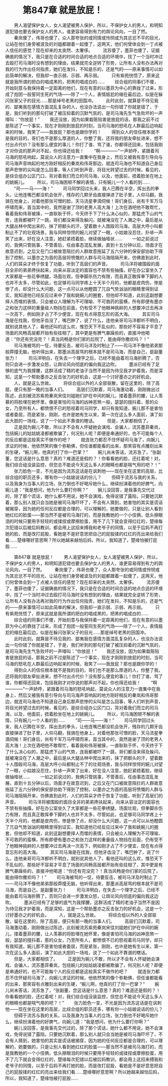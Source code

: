 # 　　第847章 就是放屁！
　　男人渴望保护女人，女人渴望被男人保护，所以，不保护女人的男人，和明知道犯错也要去保护女人的男人，谁更容易得到有力的舆论风向，一目了然。
　　秦岚傻了，伟哥也傻了，众人那夸张的或同情或怜悯或为其忿忿不平的目光，让站在他们身旁被波及的刘姐都跟着一起傻了，这两天，他们何曾体会到一丁点被人信任的感觉？现在却来的太突然、太奢侈。
　　流苏傻了，墨菲也傻了，证据确凿的情况下，我只是在合适的时间合适的地点合适的环境中，找了一个当时冲过去殴打司马海时没有想到的理由，结果就完全逆转了形势，让所有人没有办法再对我的行为作出任何指责，她们在发抖，不知是乐的，还是气的——原来事情可以如此简单的解决，但我却一直示弱、示弱、再示弱。
　　只有紫苑恍悟了，原来这就是我所谓的把白的唱成黑的，把黑的唱成白的……
　　综合组的同事们不傻，开始刻意与我保持着一定距离的他们，现在有意的以墨菲为中心的靠拢了过来，形成了抱团一般誓同生死的气场——除了一个人，表情尴尬的缩在最后边，似是在躲闪张家父子的目光……那是绰号老黑的田国冲。
　　此时此刻，就算是不待见我的、鄙夷我在感情方面混乱复杂的人，也没办法说出一句你错了你就是错了，于是，我们听到的那句打破了被压抑着的沉默气氛的，是司马海先生气急败坏的一声嚎叫：“你放屁！”
　　我还没放，因为如果栽赃陷害是放屁的话，那我之前不过是陈述了一个事实，现在才刚刚到放屁的时刻，当司马海的怒吼在人群最后边响起来的时候，我笑了——我放屁？那也是跟你学的！
　　得到众人的信任根本就不是我的目的，哥们也不是那么厚道的人，你整了我，还将我的朋友牵扯进来，想不付出点代价？没有那么便宜的事儿！你打了谁、骂了谁，你都得还回来，包括我刚才对你说的那声对不起，你也得还给我！
　　“啊————”一声娇呼，紧跟着司马海的怒吼响起，莫说众人的注意力一直集中在我身上，然后又被我有意引导向与司马海声音响起的地方刚好相反的秦岚和伟哥那边，就连司马海也不知道自己身后那声悲惨的尖叫是怎么回事，等人们听到声音，将目光转望过去的时候，看见的，是综合组办公区门口，背对着我们而立的司马海，以及，他面前，捂着脸坐在地上的姚婉儿。
　　所以，司马海困顿不解的表情，只有婉儿一个人看的到……
　　“司——马——海！”
　　司马同学回过头来，我人已腾在半空，挥出去的拳头，让他连嘴巴都没机会张开，残存的几颗牙齿直接弹进了肚子里，人仰马翻，我骑在他身上，对着他那张可憎的脸，天马流星拳滴伺候！哥们身后，尚有千军万马呼啸而来，首当其中的，竟然是谢了顶的老男人高大海！上次在酒吧他不敢帮忙，看着我和伟哥被揍，一直耿耿于怀，今天终于下了什么决心似的，那猛虎下山的气势，连我都被吓了一跳，哥们都没来得及躲闪，就被淹没在了人潮之中，最后是从大腿丛林中爬出来的，抹了把额头的汗，望着数十人围殴司马海，高层大呼小叫都制止不了的壮观场景，我与同样惊愕的婉儿对望了一眼，小姑娘没忍住，扑哧一声笑了出来，好在没人注意，她赶紧捂着脸，继续做抽噎状……
　　一如之前说过的，我俩只管挑事，不管善后，任由事态混乱发展，直到十五分钟以后，场面才在故意迟到，之后又在门口被故意阻拦的人群故意拖延了五六分钟的保安部协助下得到了控制，以墨亦之为首的高层将愤慨的人群与司马海阻隔开来，仿佛直到此时，人们的耳朵才终于恢复了功能，听到了高层们的声音。
　　司马洋将被围殴的面目全非的弟弟搀扶起来，向来从容淡定的面容也不禁有些抽搐，好在办公室坐久了大家都是一些花拳绣腿，场面壮观，但拳脚杀伤力有限，而且真正敢挥拳下脚的人也并不太多，尽管如此，也足够司马同学疼上十天半个月的，他都是皮肉伤，惨是惨了点，却没什么大问题，这一点可以从他瞪圆了兀自气势汹汹的眼睛里得到证实，我知道他已经反应过来中了我和姚婉儿的圈套，但他却不知道，此刻这副想要择人而噬的表情，只会被众人理解为不可理喻、不可救药的蛮横，所有即便有墨亦之和张力这样的重量级人物挡在前面，仍有受不了他眼神挑衅的人想要冲过去再决一次高下，例如刚才占了不少便宜，现在有点得意忘形的高大海。
　　其实司马海是在找我，但他牙齿没了，嘴巴肿了，说了什么，连他亲哥司马洋都听不明白，就别说其他人了，看他还叫的这么欢，惟恐天下不乱似的，那些好不容易才平息了场面的风畅高层都开始有些挂相了，其中更是有脾气暴躁些的，直接冲他喝道：“你还有完没完？！真当风畅是你们家的后院了，能由得你撒欢吗？！”
　　司马海被骂的一怔，待要反击，被司马洋及时制止了——司马洋不像他弟弟那般莽撞无脑，他听得出来，那墨派高层骂的根本就不是司马海，而是自己，是副董张力！
　　司马洋明白，在失去一个理字之后，已经不能由着司马海折腾了，否则只会进一步激发众怒，让舆论风向彻底的偏向我这边吹。
　　墨派已经有了足够的底气为我撑腰，这群活成了精的老油子当然不是因为待见我才护着我，而是深知，这是一个帮助墨亦之反击张力的好机会，这是一个讨好墨亦之的好机会。
　　人，就是这么世故。
　　将综合组以外的人全部驱散，留在这里的，除了高层，便只有那一晚的当事人们。
　　高层们沉默着，司马海激动着，刚刚做出过陈述，此刻被流苏紫苑秦岚宋佳刘姐她们护在中间的婉儿，搂着墨菲的腰，让人羡慕的将脸埋在她怀里，像是害怕司马海的凶神恶煞一般，瑟瑟的擅抖着，惹的众女，乃至所有人，都愤恨不已的怒视着司马同学，却只有我知道，婉儿那不是害怕或者委屈，而是紧张，刚刚，也许是她有生以来，第一次在这么多人面前，演了如此大胆的一场戏，说了一个如此不靠谱的瞎话。
　　但是，大家都相信了。
　　正是因为婉儿不敢，所以才不会有人怀疑她会演戏、会骗人，流苏墨菲秦岚，包括婉儿的姑姑姚凌都被欺骗了，何况别人呢？即便是串通好的，也不可能每个人的反应都是这般真实不做作的吧？
　　就连张力都忍不住怀疑司马海了，向婉儿求证的时候，他依然笑的像个弥勒佛，但任谁都能看的出来，那笑容有点雕刻出来的生硬，“婉儿啊，他真的打了你一巴掌？”
　　婉儿尚未答话，流苏急了，“张副董，您这话是什么意思？真的？难道还是假的？！你看看她的脸，还红着呢！对，我们综合组没装监控，但您总不能说今天这么多人的眼睛也都是喘气用的吧？！”
　　张力脸色一变，不光是因为流苏这话是在讽刺他——现在坐在这里的高层，比综合组的职员还多，哪有你一小姑娘说话的份儿？
　　但碍于流苏与我的关系，以及我身为当事人的立场，张力倒也不好喝斥她什么，继续扮演着他的好脾气，向婉儿道：“我是想问，他为什么要打你啊？”
　　婉儿没回答，是我事先交代过的，除了那个谎话，她什么都不用说，她不会演戏，免得说错了露陷，只要她沉默着，那么别人就只会当她是被司马海吓坏了，不会有人猜到，她害怕的其实是谎话被揭穿，因为她的任何反应都是合理的，可以理解的，她要做的，只是让别人看到她红红的脸蛋——那当然不是被司马海打的，而是我教她的一个小伎俩，低头擦眼泪的时候只要用手轻轻的或揉捏或摩擦脸蛋，用不了几下就会变得红红的，楚缘每次犯错以后被后妈教训，都会用上这招来搏我和老爷子的同情，以至于后妈不再打她的脸，而是改打屁股，看她是不是好意思把自己的屁股揉的红红的亮出来给我们看……楚缘哪好意思啊？所以她越来越怕后妈，所以，我知道了，楚缘怕被打屁股……

　　第847章 就是放屁！
　　男人渴望保护女人，女人渴望被男人保护，所以，不保护女人的男人，和明知道犯错也要去保护女人的男人，谁更容易得到有力的舆论风向，一目了然。
　　秦岚傻了，伟哥也傻了，众人那夸张的或同情或怜悯或为其忿忿不平的目光，让站在他们身旁被波及的刘姐都跟着一起傻了，这两天，他们何曾体会到一丁点被人信任的感觉？现在却来的太突然、太奢侈。
　　流苏傻了，墨菲也傻了，证据确凿的情况下，我只是在合适的时间合适的地点合适的环境中，找了一个当时冲过去殴打司马海时没有想到的理由，结果就完全逆转了形势，让所有人没有办法再对我的行为作出任何指责，她们在发抖，不知是乐的，还是气的——原来事情可以如此简单的解决，但我却一直示弱、示弱、再示弱。
　　只有紫苑恍悟了，原来这就是我所谓的把白的唱成黑的，把黑的唱成白的……
　　综合组的同事们不傻，开始刻意与我保持着一定距离的他们，现在有意的以墨菲为中心的靠拢了过来，形成了抱团一般誓同生死的气场——除了一个人，表情尴尬的缩在最后边，似是在躲闪张家父子的目光……那是绰号老黑的田国冲。
　　此时此刻，就算是不待见我的、鄙夷我在感情方面混乱复杂的人，也没办法说出一句你错了你就是错了，于是，我们听到的那句打破了被压抑着的沉默气氛的，是司马海先生气急败坏的一声嚎叫：“你放屁！”
　　我还没放，因为如果栽赃陷害是放屁的话，那我之前不过是陈述了一个事实，现在才刚刚到放屁的时刻，当司马海的怒吼在人群最后边响起来的时候，我笑了——我放屁？那也是跟你学的！
　　得到众人的信任根本就不是我的目的，哥们也不是那么厚道的人，你整了我，还将我的朋友牵扯进来，想不付出点代价？没有那么便宜的事儿！你打了谁、骂了谁，你都得还回来，包括我刚才对你说的那声对不起，你也得还给我！
　　“啊————”一声娇呼，紧跟着司马海的怒吼响起，莫说众人的注意力一直集中在我身上，然后又被我有意引导向与司马海声音响起的地方刚好相反的秦岚和伟哥那边，就连司马海也不知道自己身后那声悲惨的尖叫是怎么回事，等人们听到声音，将目光转望过去的时候，看见的，是综合组办公区门口，背对着我们而立的司马海，以及，他面前，捂着脸坐在地上的姚婉儿。
　　所以，司马海困顿不解的表情，只有婉儿一个人看的到……
　　“司——马——海！”
　　司马同学回过头来，我人已腾在半空，挥出去的拳头，让他连嘴巴都没机会张开，残存的几颗牙齿直接弹进了肚子里，人仰马翻，我骑在他身上，对着他那张可憎的脸，天马流星拳滴伺候！哥们身后，尚有千军万马呼啸而来，首当其中的，竟然是谢了顶的老男人高大海！上次在酒吧他不敢帮忙，看着我和伟哥被揍，一直耿耿于怀，今天终于下了什么决心似的，那猛虎下山的气势，连我都被吓了一跳，哥们都没来得及躲闪，就被淹没在了人潮之中，最后是从大腿丛林中爬出来的，抹了把额头的汗，望着数十人围殴司马海，高层大呼小叫都制止不了的壮观场景，我与同样惊愕的婉儿对望了一眼，小姑娘没忍住，扑哧一声笑了出来，好在没人注意，她赶紧捂着脸，继续做抽噎状……
　　一如之前说过的，我俩只管挑事，不管善后，任由事态混乱发展，直到十五分钟以后，场面才在故意迟到，之后又在门口被故意阻拦的人群故意拖延了五六分钟的保安部协助下得到了控制，以墨亦之为首的高层将愤慨的人群与司马海阻隔开来，仿佛直到此时，人们的耳朵才终于恢复了功能，听到了高层们的声音。
　　司马洋将被围殴的面目全非的弟弟搀扶起来，向来从容淡定的面容也不禁有些抽搐，好在办公室坐久了大家都是一些花拳绣腿，场面壮观，但拳脚杀伤力有限，而且真正敢挥拳下脚的人也并不太多，尽管如此，也足够司马同学疼上十天半个月的，他都是皮肉伤，惨是惨了点，却没什么大问题，这一点可以从他瞪圆了兀自气势汹汹的眼睛里得到证实，我知道他已经反应过来中了我和姚婉儿的圈套，但他却不知道，此刻这副想要择人而噬的表情，只会被众人理解为不可理喻、不可救药的蛮横，所有即便有墨亦之和张力这样的重量级人物挡在前面，仍有受不了他眼神挑衅的人想要冲过去再决一次高下，例如刚才占了不少便宜，现在有点得意忘形的高大海。
　　其实司马海是在找我，但他牙齿没了，嘴巴肿了，说了什么，连他亲哥司马洋都听不明白，就别说其他人了，看他还叫的这么欢，惟恐天下不乱似的，那些好不容易才平息了场面的风畅高层都开始有些挂相了，其中更是有脾气暴躁些的，直接冲他喝道：“你还有完没完？！真当风畅是你们家的后院了，能由得你撒欢吗？！”
　　司马海被骂的一怔，待要反击，被司马洋及时制止了——司马洋不像他弟弟那般莽撞无脑，他听得出来，那墨派高层骂的根本就不是司马海，而是自己，是副董张力！
　　司马洋明白，在失去一个理字之后，已经不能由着司马海折腾了，否则只会进一步激发众怒，让舆论风向彻底的偏向我这边吹。
　　墨派已经有了足够的底气为我撑腰，这群活成了精的老油子当然不是因为待见我才护着我，而是深知，这是一个帮助墨亦之反击张力的好机会，这是一个讨好墨亦之的好机会。
　　人，就是这么世故。
　　将综合组以外的人全部驱散，留在这里的，除了高层，便只有那一晚的当事人们。
　　高层们沉默着，司马海激动着，刚刚做出过陈述，此刻被流苏紫苑秦岚宋佳刘姐她们护在中间的婉儿，搂着墨菲的腰，让人羡慕的将脸埋在她怀里，像是害怕司马海的凶神恶煞一般，瑟瑟的擅抖着，惹的众女，乃至所有人，都愤恨不已的怒视着司马同学，却只有我知道，婉儿那不是害怕或者委屈，而是紧张，刚刚，也许是她有生以来，第一次在这么多人面前，演了如此大胆的一场戏，说了一个如此不靠谱的瞎话。
　　但是，大家都相信了。
　　正是因为婉儿不敢，所以才不会有人怀疑她会演戏、会骗人，流苏墨菲秦岚，包括婉儿的姑姑姚凌都被欺骗了，何况别人呢？即便是串通好的，也不可能每个人的反应都是这般真实不做作的吧？
　　就连张力都忍不住怀疑司马海了，向婉儿求证的时候，他依然笑的像个弥勒佛，但任谁都能看的出来，那笑容有点雕刻出来的生硬，“婉儿啊，他真的打了你一巴掌？”
　　婉儿尚未答话，流苏急了，“张副董，您这话是什么意思？真的？难道还是假的？！你看看她的脸，还红着呢！对，我们综合组没装监控，但您总不能说今天这么多人的眼睛也都是喘气用的吧？！”
　　张力脸色一变，不光是因为流苏这话是在讽刺他——现在坐在这里的高层，比综合组的职员还多，哪有你一小姑娘说话的份儿？
　　但碍于流苏与我的关系，以及我身为当事人的立场，张力倒也不好喝斥她什么，继续扮演着他的好脾气，向婉儿道：“我是想问，他为什么要打你啊？”
　　婉儿没回答，是我事先交代过的，除了那个谎话，她什么都不用说，她不会演戏，免得说错了露陷，只要她沉默着，那么别人就只会当她是被司马海吓坏了，不会有人猜到，她害怕的其实是谎话被揭穿，因为她的任何反应都是合理的，可以理解的，她要做的，只是让别人看到她红红的脸蛋——那当然不是被司马海打的，而是我教她的一个小伎俩，低头擦眼泪的时候只要用手轻轻的或揉捏或摩擦脸蛋，用不了几下就会变得红红的，楚缘每次犯错以后被后妈教训，都会用上这招来搏我和老爷子的同情，以至于后妈不再打她的脸，而是改打屁股，看她是不是好意思把自己的屁股揉的红红的亮出来给我们看……楚缘哪好意思啊？所以她越来越怕后妈，所以，我知道了，楚缘怕被打屁股……
